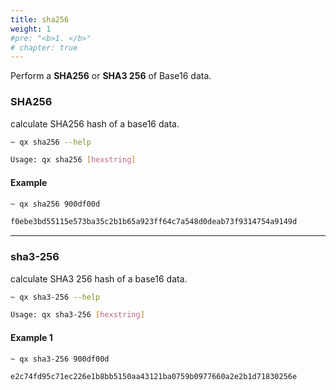 ```yaml
---
title: sha256
weight: 1
#pre: "<b>1. </b>"
# chapter: true
---
```


Perform a **SHA256** or **SHA3 256** of Base16 data.

### SHA256

calculate SHA256 hash of a base16 data.

```bash
~ qx sha256 --help

Usage: qx sha256 [hexstring]
```

#### Example

```bash
~ qx sha256 900df00d

f0ebe3bd55115e573ba35c2b1b65a923ff64c7a548d0deab73f9314754a9149d
```

----

### sha3-256

calculate SHA3 256 hash of a base16 data.

```bash
~ qx sha3-256 --help

Usage: qx sha3-256 [hexstring]
```

#### Example 1

```bash
~ qx sha3-256 900df00d

e2c74fd95c71ec226e1b8bb5150aa43121ba0759b0977660a2e2b1d71830256e
```
